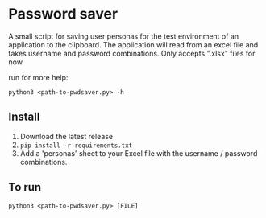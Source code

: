 # Password saver

A small script for saving user personas for the test environment of an application
to the clipboard. The application will read from an excel file and takes username and
password combinations. Only accepts ".xlsx" files for now

run for more help:

`python3 <path-to-pwdsaver.py> -h`

## Install

1. Download the latest release
2. `pip install -r requirements.txt`
3. Add a 'personas' sheet to your Excel file with the username
    / password combinations. 

## To run
`python3 <path-to-pwdsaver.py> [FILE]` 
